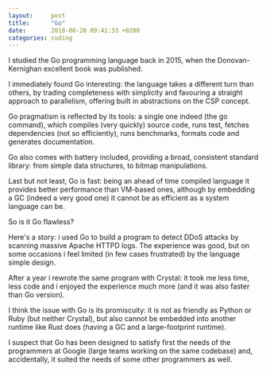 ```yaml
---
layout:     post
title:      "Go"
date:       2018-06-20 09:41:33 +0200
categories: coding
---
```


I studied the Go programming language back in 2015, when the Donovan-Kernighan excellent book was published.

I immediately found Go interesting: the language takes a different turn than others, by trading completeness with simplicity and favouring a straight approach to parallelism, offering built in abstractions on the CSP concept.

Go pragmatism is reflected by its tools: a single one indeed (the go command), which compiles (very quickly) source code, runs test, fetches dependencies (not so efficiently), runs benchmarks, formats code and generates documentation.

Go also comes with battery included, providing a broad, consistent standard library: from simple data structures, to bitmap manipulations.

Last but not least, Go is fast: being an ahead of time compiled language it provides better performance than VM-based ones, although by embedding a GC (indeed a very good one) it cannot be as efficient as a system language can be.

So is it Go flawless?

Here's a story: i used Go to build a program to detect DDoS attacks by scanning massive Apache HTTPD logs. The experience was good, but on some occasions i feel limited (in few cases frustrated) by the language simple design.

After a year i rewrote the same program with Crystal: it took me less time, less code and i enjoyed the experience much more (and it was also faster than Go version).

I think the issue with Go is its promiscuity: it is not as friendly as Python or Ruby (but neither Crystal), but also cannot be embedded into another runtime like Rust does (having a GC and a large-footprint runtime).

I suspect that Go has been designed to satisfy first the needs of the programmers at Google (large teams working on the same codebase) and, accidentally, it suited the needs of some other programmers as well.
